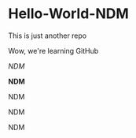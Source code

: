 # Hello-World-NDM
This is just another repo

Wow, we're learning GitHub


*NDM*

**NDM**

NDM

NDM

NDM
